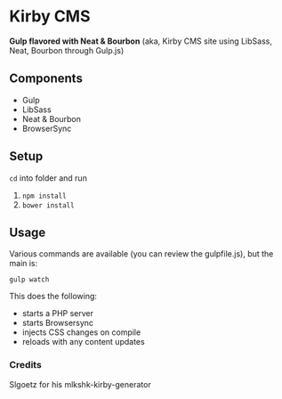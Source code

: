 # Kirby CMS
**Gulp flavored with Neat & Bourbon**
(aka, Kirby CMS site using LibSass, Neat, Bourbon through Gulp.js)

## Components
- Gulp
- LibSass
- Neat & Bourbon
- BrowserSync

## Setup
```cd``` into folder and run

1. ```npm install```
1. ```bower install```

## Usage
Various commands are available (you can review the gulpfile.js), but the main is:
```
gulp watch
```
This does the following:
- starts a PHP server
- starts Browsersync
- injects CSS changes on compile
- reloads with any content updates

### Credits
Slgoetz for his mlkshk-kirby-generator
